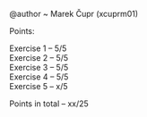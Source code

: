 @author ~ Marek Čupr (xcuprm01)

Points:

Exercise 1 – 5/5\
Exercise 2 – 5/5\
Exercise 3 – 5/5\
Exercise 4 – 5/5\
Exercise 5 – x/5

Points in total  – xx/25

